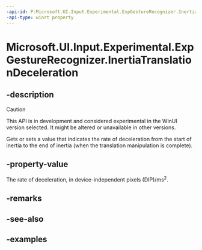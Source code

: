 ```yaml
---
-api-id: P:Microsoft.UI.Input.Experimental.ExpGestureRecognizer.InertiaTranslationDeceleration
-api-type: winrt property
---
```


# Microsoft.UI.Input.Experimental.ExpGestureRecognizer.InertiaTranslationDeceleration

<!--
public float InertiaTranslationDeceleration { get; set; }
-->

## -description

> [!CAUTION]
> This API is in development and considered experimental in the WinUI version selected. It might be altered or unavailable in other versions.

Gets or sets a value that indicates the rate of deceleration from the start of inertia to the end of inertia (when the translation manipulation is complete).

## -property-value

The rate of deceleration, in device-independent pixels (DIP)/ms<sup>2</sup>.

## -remarks

## -see-also

## -examples
